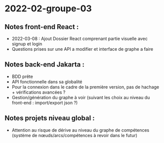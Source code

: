 # 2022-02-groupe-03

## Notes front-end React : 

- 2022-03-08 : Ajout Dossier React comprenant partie visuelle avec signup et login
- Questions prises sur une API a modifier et interface de graphe a faire

## Notes back-end Jakarta :

- BDD prête
- API fonctionnelle dans sa globalité
- Pour la connexion dans le cadre de la première version, pas de hachage + vérifications avancées ?
- Gestion/génération du graphe à voir (suivant les choix au niveau du front-end : import/export json ?)

## Notes projets niveau global :

- Attention au risque de dérive au niveau du graphe de compétences (système de nœuds/arcs/compétences à revoir dans le futur)